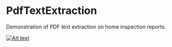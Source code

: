 # PdfTextExtraction

Demonstration of PDF text extraction on home inspection reports.

[![Alt text](https://img.youtube.com/vi/VID/0.jpg)](https://youtu.be/IPg0zlTzjNk)
